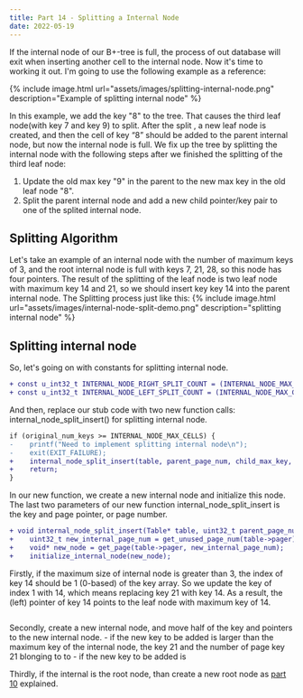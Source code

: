 ```yaml
---
title: Part 14 - Splitting a Internal Node
date: 2022-05-19
---
```


If the internal node of our B+-tree is full, the process of out database will exit when inserting another cell to the internal node. Now it's time to working it out. I'm going to use the following example as a reference:

{% include image.html url="assets/images/splitting-internal-node.png" description="Example of splitting internal node" %}

In this example, we add the key "8" to the tree. That causes the third leaf node(with key 7 and key 9) to split. After the split , a new leaf node is created, and then the cell of key “8” should be added to the parent internal node, but now the internal node is full. We fix up the tree by splitting the internal node with the following steps after we finished the splitting of the third leaf node:

1. Update the old max key "9" in the parent to the new max key in the old leaf node "8".
2. Split the parent internal node and add a new child pointer/key pair to one of the splited internal node.

## Splitting Algorithm

Let's take an example of an internal node with the number of maximum keys of 3, and the root internal node is full with keys 7, 21, 28, so this node has four pointers. The result of the splitting of the leaf node is two leaf node with maximum key 14 and 21, so we should insert key key 14 into the parent internal node. The Splitting process just like this:
{% include image.html url="assets/images/internal-node-split-demo.png" description="splitting internal node" %}

## Splitting internal node 

So, let's going on with constants for splitting internal node.
```diff
+ const u_int32_t INTERNAL_NODE_RIGHT_SPLIT_COUNT = (INTERNAL_NODE_MAX_CELLS + 1) / 2;
+ const u_int32_t INTERNAL_NODE_LEFT_SPLIT_COUNT = (INTERNAL_NODE_MAX_CELLS + 1) - INTERNAL_NODE_RIGHT_SPLIT_COUNT - 1;
```
 And then, replace our stub code with two new function calls: internal_node_split_insert() for splitting internal node. 

 ```diff
if (original_num_keys >= INTERNAL_NODE_MAX_CELLS) {
-    printf("Need to implement splitting internal node\n");
-    exit(EXIT_FAILURE);
+    internal_node_split_insert(table, parent_page_num, child_max_key, child_page_num);
+    return;
}
 ```

 In our new function, we create a new internal node and initialize this node. The last two parameters of our new function internal_node_split_insert is the key and page pointer, or page number.

 ```diff
+ void internal_node_split_insert(Table* table, uint32_t parent_page_num, uint32_t insert_cell_key, uint32_t insert_page_num) {
+    uint32_t new_internal_page_num = get_unused_page_num(table->pager);
+    void* new_node = get_page(table->pager, new_internal_page_num);
+    initialize_internal_node(new_node);

 ```

Firstly, if the maximum size of internal node is greater than 3, the index of key 14 should be 1 (0-based) of the key array. So we update the key of index 1 with 14, which means replacing key 21 with key 14. As a result, the (left) pointer of key 14 points to the leaf node with maximum key of 14. 

```diff

```

Secondly, create a new internal node, and move half of the key and pointers to the new internal node.
    - if the new key to be added is larger than the maximum key of the internal node, the key 21 and the number of page key 21 blonging to to 
    - if the new key to be added is 

Thirdly, if the internal is the root node, than create a new root node as [part 10](./part10.md) explained.

```diff

```





